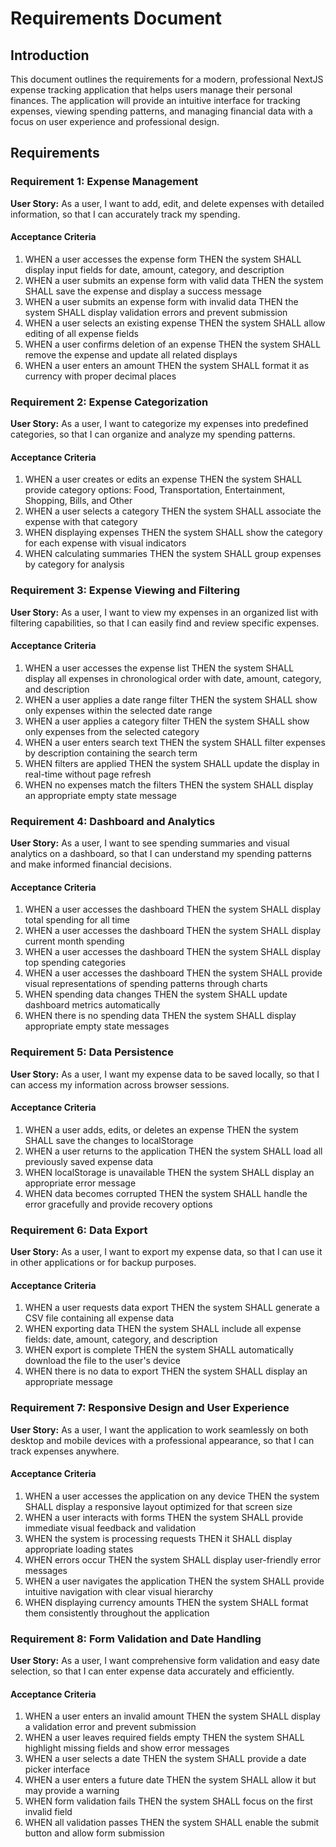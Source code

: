 # Requirements Document

## Introduction

This document outlines the requirements for a modern, professional NextJS expense tracking application that helps users manage their personal finances. The application will provide an intuitive interface for tracking expenses, viewing spending patterns, and managing financial data with a focus on user experience and professional design.

## Requirements

### Requirement 1: Expense Management

**User Story:** As a user, I want to add, edit, and delete expenses with detailed information, so that I can accurately track my spending.

#### Acceptance Criteria

1. WHEN a user accesses the expense form THEN the system SHALL display input fields for date, amount, category, and description
2. WHEN a user submits an expense form with valid data THEN the system SHALL save the expense and display a success message
3. WHEN a user submits an expense form with invalid data THEN the system SHALL display validation errors and prevent submission
4. WHEN a user selects an existing expense THEN the system SHALL allow editing of all expense fields
5. WHEN a user confirms deletion of an expense THEN the system SHALL remove the expense and update all related displays
6. WHEN a user enters an amount THEN the system SHALL format it as currency with proper decimal places

### Requirement 2: Expense Categorization

**User Story:** As a user, I want to categorize my expenses into predefined categories, so that I can organize and analyze my spending patterns.

#### Acceptance Criteria

1. WHEN a user creates or edits an expense THEN the system SHALL provide category options: Food, Transportation, Entertainment, Shopping, Bills, and Other
2. WHEN a user selects a category THEN the system SHALL associate the expense with that category
3. WHEN displaying expenses THEN the system SHALL show the category for each expense with visual indicators
4. WHEN calculating summaries THEN the system SHALL group expenses by category for analysis

### Requirement 3: Expense Viewing and Filtering

**User Story:** As a user, I want to view my expenses in an organized list with filtering capabilities, so that I can easily find and review specific expenses.

#### Acceptance Criteria

1. WHEN a user accesses the expense list THEN the system SHALL display all expenses in chronological order with date, amount, category, and description
2. WHEN a user applies a date range filter THEN the system SHALL show only expenses within the selected date range
3. WHEN a user applies a category filter THEN the system SHALL show only expenses from the selected category
4. WHEN a user enters search text THEN the system SHALL filter expenses by description containing the search term
5. WHEN filters are applied THEN the system SHALL update the display in real-time without page refresh
6. WHEN no expenses match the filters THEN the system SHALL display an appropriate empty state message

### Requirement 4: Dashboard and Analytics

**User Story:** As a user, I want to see spending summaries and visual analytics on a dashboard, so that I can understand my spending patterns and make informed financial decisions.

#### Acceptance Criteria

1. WHEN a user accesses the dashboard THEN the system SHALL display total spending for all time
2. WHEN a user accesses the dashboard THEN the system SHALL display current month spending
3. WHEN a user accesses the dashboard THEN the system SHALL display top spending categories
4. WHEN a user accesses the dashboard THEN the system SHALL provide visual representations of spending patterns through charts
5. WHEN spending data changes THEN the system SHALL update dashboard metrics automatically
6. WHEN there is no spending data THEN the system SHALL display appropriate empty state messages

### Requirement 5: Data Persistence

**User Story:** As a user, I want my expense data to be saved locally, so that I can access my information across browser sessions.

#### Acceptance Criteria

1. WHEN a user adds, edits, or deletes an expense THEN the system SHALL save the changes to localStorage
2. WHEN a user returns to the application THEN the system SHALL load all previously saved expense data
3. WHEN localStorage is unavailable THEN the system SHALL display an appropriate error message
4. WHEN data becomes corrupted THEN the system SHALL handle the error gracefully and provide recovery options

### Requirement 6: Data Export

**User Story:** As a user, I want to export my expense data, so that I can use it in other applications or for backup purposes.

#### Acceptance Criteria

1. WHEN a user requests data export THEN the system SHALL generate a CSV file containing all expense data
2. WHEN exporting data THEN the system SHALL include all expense fields: date, amount, category, and description
3. WHEN export is complete THEN the system SHALL automatically download the file to the user's device
4. WHEN there is no data to export THEN the system SHALL display an appropriate message

### Requirement 7: Responsive Design and User Experience

**User Story:** As a user, I want the application to work seamlessly on both desktop and mobile devices with a professional appearance, so that I can track expenses anywhere.

#### Acceptance Criteria

1. WHEN a user accesses the application on any device THEN the system SHALL display a responsive layout optimized for that screen size
2. WHEN a user interacts with forms THEN the system SHALL provide immediate visual feedback and validation
3. WHEN the system is processing requests THEN it SHALL display appropriate loading states
4. WHEN errors occur THEN the system SHALL display user-friendly error messages
5. WHEN a user navigates the application THEN the system SHALL provide intuitive navigation with clear visual hierarchy
6. WHEN displaying currency amounts THEN the system SHALL format them consistently throughout the application

### Requirement 8: Form Validation and Date Handling

**User Story:** As a user, I want comprehensive form validation and easy date selection, so that I can enter expense data accurately and efficiently.

#### Acceptance Criteria

1. WHEN a user enters an invalid amount THEN the system SHALL display a validation error and prevent submission
2. WHEN a user leaves required fields empty THEN the system SHALL highlight missing fields and show error messages
3. WHEN a user selects a date THEN the system SHALL provide a date picker interface
4. WHEN a user enters a future date THEN the system SHALL allow it but may provide a warning
5. WHEN form validation fails THEN the system SHALL focus on the first invalid field
6. WHEN all validation passes THEN the system SHALL enable the submit button and allow form submission